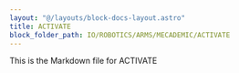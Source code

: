 ```yaml
---
layout: "@/layouts/block-docs-layout.astro"
title: ACTIVATE
block_folder_path: IO/ROBOTICS/ARMS/MECADEMIC/ACTIVATE
---
```


This is the Markdown file for ACTIVATE

